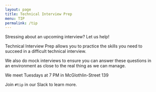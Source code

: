 ```yaml
---
layout: page
title: Technical Interview Prep
menu: TIP
permalink: /tip
---
```


Stressing about an upcoming interview?
Let us help!

Technical Interview Prep allows you to practice the skills you need to succeed
in a difficult technical interview.

We also do mock interviews to ensure you can answer these questions in an
environment as close to the real thing as we can manage.

We meet Tuesdays at 7 PM in McGlothlin-Street 139

Join `#tip` in our Slack to learn more.
